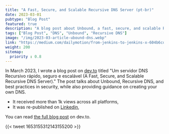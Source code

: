 ```yaml
---
title: "A Fast, Secure, and Scalable Recursive DNS Server (pt-br)"
date: 2023-03-01
pubtype: "Blog Post"
featured: true
description: "A blog post about Unbound, a fast, secure, and scalable Recursive DNS Server."
tags: ["Blog Post", "DNS", "Unbound", "Recursive DNS"]
image: "/img/2023-03-article-ubound-dns.webp"
link: "https://medium.com/dailymotion/from-jenkins-to-jenkins-x-604b6cde0ce3"
weight: 200
sitemap:
  priority : 0.8
---
```


In March 2023, I wrote a blog post on [dev.to](https://dev.to/) titled "Um servidor DNS Recursivo rápido, seguro e escalável (A Fast, Secure, and Scalable Recursive DNS Server)." The post talks about Unbound, Recursive DNS, and best practices in security, while also providing guidance on creating your own DNS.

- It received more than 1k views across all platforms,
- It was re-published on [Linkedin](https://www.linkedin.com/pulse/unbound-um-servidor-dns-recursivo-r%C3%A1pido-seguro-e-escal%C3%A1vel-borges/),

You can read [the full blog post](https://dev.to/raphaborges/um-servidor-dns-recursivo-rapido-seguro-e-escalavel-28bo) on dev.to.

{{< tweet 1653155312143155200 >}}
